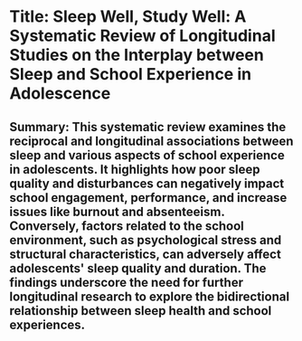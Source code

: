 # Title: Sleep Well, Study Well: A Systematic Review of Longitudinal Studies on the Interplay between Sleep and School Experience in Adolescence

## Summary: This systematic review examines the reciprocal and longitudinal associations between sleep and various aspects of school experience in adolescents. It highlights how poor sleep quality and disturbances can negatively impact school engagement, performance, and increase issues like burnout and absenteeism. Conversely, factors related to the school environment, such as psychological stress and structural characteristics, can adversely affect adolescents' sleep quality and duration. The findings underscore the need for further longitudinal research to explore the bidirectional relationship between sleep health and school experiences.